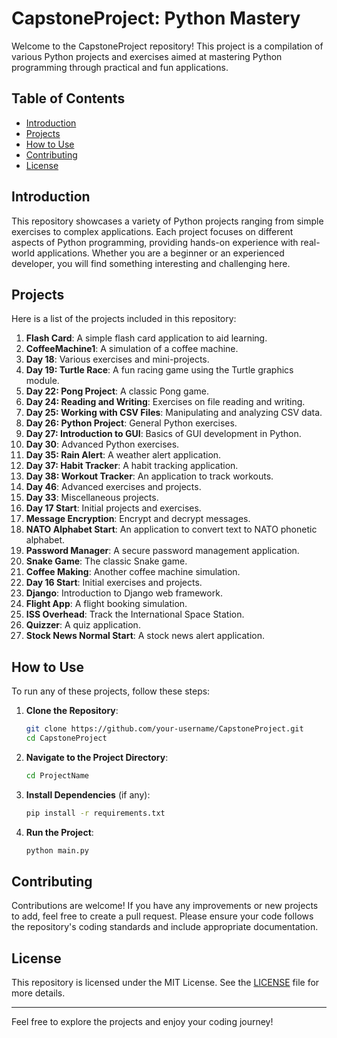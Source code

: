 # CapstoneProject: Python Mastery

Welcome to the CapstoneProject repository! This project is a compilation of various Python projects and exercises aimed at mastering Python programming through practical and fun applications.

## Table of Contents

- [Introduction](#introduction)
- [Projects](#projects)
- [How to Use](#how-to-use)
- [Contributing](#contributing)
- [License](#license)

## Introduction

This repository showcases a variety of Python projects ranging from simple exercises to complex applications. Each project focuses on different aspects of Python programming, providing hands-on experience with real-world applications. Whether you are a beginner or an experienced developer, you will find something interesting and challenging here.

## Projects

Here is a list of the projects included in this repository:

1. **Flash Card**: A simple flash card application to aid learning.
2. **CoffeeMachine1**: A simulation of a coffee machine.
3. **Day 18**: Various exercises and mini-projects.
4. **Day 19: Turtle Race**: A fun racing game using the Turtle graphics module.
5. **Day 22: Pong Project**: A classic Pong game.
6. **Day 24: Reading and Writing**: Exercises on file reading and writing.
7. **Day 25: Working with CSV Files**: Manipulating and analyzing CSV data.
8. **Day 26: Python Project**: General Python exercises.
9. **Day 27: Introduction to GUI**: Basics of GUI development in Python.
10. **Day 30**: Advanced Python exercises.
11. **Day 35: Rain Alert**: A weather alert application.
12. **Day 37: Habit Tracker**: A habit tracking application.
13. **Day 38: Workout Tracker**: An application to track workouts.
14. **Day 46**: Advanced exercises and projects.
15. **Day 33**: Miscellaneous projects.
16. **Day 17 Start**: Initial projects and exercises.
17. **Message Encryption**: Encrypt and decrypt messages.
18. **NATO Alphabet Start**: An application to convert text to NATO phonetic alphabet.
19. **Password Manager**: A secure password management application.
20. **Snake Game**: The classic Snake game.
21. **Coffee Making**: Another coffee machine simulation.
22. **Day 16 Start**: Initial exercises and projects.
23. **Django**: Introduction to Django web framework.
24. **Flight App**: A flight booking simulation.
25. **ISS Overhead**: Track the International Space Station.
26. **Quizzer**: A quiz application.
27. **Stock News Normal Start**: A stock news alert application.

## How to Use

To run any of these projects, follow these steps:

1. **Clone the Repository**:
    ```sh
    git clone https://github.com/your-username/CapstoneProject.git
    cd CapstoneProject
    ```

2. **Navigate to the Project Directory**:
    ```sh
    cd ProjectName
    ```

3. **Install Dependencies** (if any):
    ```sh
    pip install -r requirements.txt
    ```

4. **Run the Project**:
    ```sh
    python main.py
    ```

## Contributing

Contributions are welcome! If you have any improvements or new projects to add, feel free to create a pull request. Please ensure your code follows the repository's coding standards and include appropriate documentation.

## License

This repository is licensed under the MIT License. See the [LICENSE](LICENSE) file for more details.

---

Feel free to explore the projects and enjoy your coding journey!
